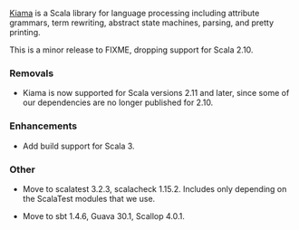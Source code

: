[Kiama](https://github.com/inkytonik/kiama) is a Scala library for language processing including attribute grammars, term rewriting, abstract state machines, parsing, and pretty printing.

This is a minor release to FIXME, dropping support for Scala 2.10.

### Removals

* Kiama is now supported for Scala versions 2.11 and later, since some of our dependencies are no longer published for 2.10.

### Enhancements

* Add build support for Scala 3.

### Other

* Move to scalatest 3.2.3, scalacheck 1.15.2. Includes only depending on the ScalaTest modules that we use.

* Move to sbt 1.4.6, Guava 30.1, Scallop 4.0.1.
